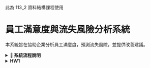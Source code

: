此為 113_2 資料結構課程使用

# 員工滿意度與流失風險分析系統

本系統旨在協助企業分析員工滿意度，預測流失風險，並提供改善建議。

<details>
  <summary><strong>📌 系統流程說明</strong></summary>

<img src="專案計畫_0311/Diagram.jpg" alt="員工滿意度系統概覽圖" width="50%">

## 1. HR 上傳數據（CSV 或 Google 表單）
**目標：** 讓 HR 能夠提交員工數據作為分析基礎。

**流程：**
- HR 透過系統上傳 CSV 檔案或 Google 表單數據。
- 資料包括：
  - **基本資訊**：員工 ID、年資、職位等。
  - **滿意度調查結果**：量化滿意度分數。
  - **員工回饋（文本資料）**：開放式意見。

## 2. 使用 NLP API 進行情感分析（TextBlob / VADER）
**目標：** 透過自然語言處理（NLP）分析員工回饋內容，提取情感分數。

**流程：**
- 使用 **TextBlob** 或 **VADER** 來計算情感分數（Positive/Neutral/Negative）。
- 將結果整合回原始數據。

## 3. 根據簡單規則分類離職風險
**目標：** 根據滿意度與情感分數預測離職風險。

**規則範例：**
- **高風險**：滿意度 < 3 且情感分數為 Negative。
- **中風險**：滿意度 3~4 或情感分數為 Neutral。
- **低風險**：滿意度 > 4 且情感分數為 Positive。

## 4. 產生視覺化報告（matplotlib / seaborn）
**目標：** 以圖表方式呈現分析結果，幫助 HR 直觀理解。

**視覺化內容：**
- 員工滿意度分布直方圖。
- 情感分數趨勢分析。
- 離職風險分類圓餅圖。

## 5. 透過 LLM 產生文字書面報告
**目標：** 透過大型語言模型（LLM，如 Gemini API）自動產生分析摘要與建議。

**報告內容範例：**
- 總體員工滿意度趨勢。
- 常見負面回饋關鍵詞分析。
- 建議 HR 可能的改善方向。

## 6. HR 參考結果，制定關懷措施
**目標：** 幫助 HR 依據數據制定員工關懷與改善策略。

**應用方式：**
- 針對高風險群體進行 1 對 1 訪談。
- 調整內部政策，如提高工作靈活性、改善薪資福利等。
- 追蹤改善後的數據變化，持續優化策略。

---
## 🔗 相關技術與工具
- **數據處理**：pandas
- **NLP**：TextBlob / VADER
- **視覺化**：matplotlib / seaborn
- **報告生成**：Gemini API / OpenAI GPT

此系統將協助企業更有效率地管理員工滿意度，降低流失率，並提升整體工作環境。🚀

</details>

<details>
  <summary><strong>HW1</strong></summary>

  針對本周的作業，詳細系統架構可展開上方 **"系統流程說明"**，  
  程式碼替換作業請參考 [employee_satisfaction_test.py](test/employee_satisfaction_test.py)，  
  本次作業先嘗試以少量量化數據進行測試，確認 ai agent 能順利透過量化數據提供分析結果以及建議。
  
</details>
